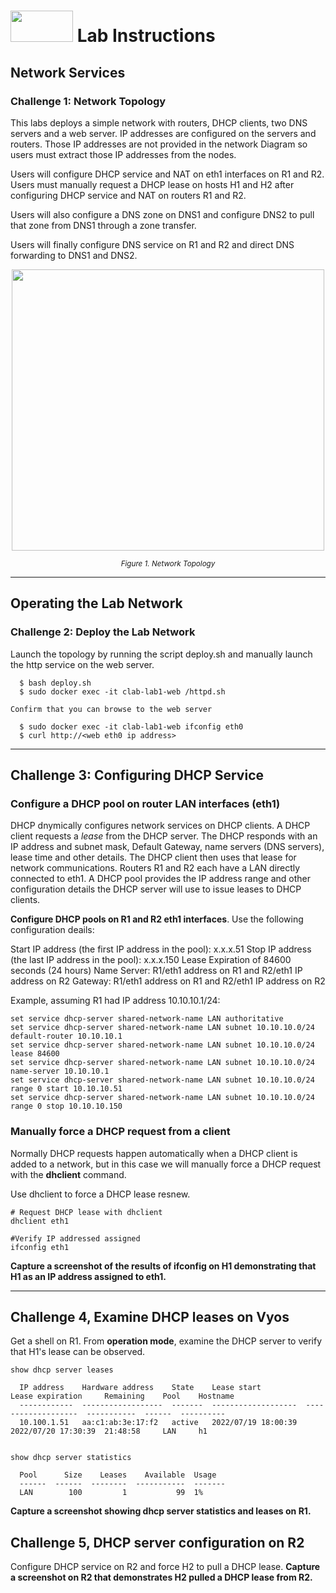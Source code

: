 # <img src="https://www.tamusa.edu/brandguide/jpeglogos/tamusa_final_logo_bw1.jpg" width="100" height="50"> Lab Instructions
## Network Services
### Challenge 1: Network Topology

This labs deploys a simple network with routers, DHCP clients, two DNS servers and a web server. IP addresses are configured on the servers and routers. Those IP addresses are not provided in the network Diagram so users must extract those IP addresses from the nodes. 

Users will configure DHCP service and NAT on eth1 interfaces on R1 and R2. Users must manually request a DHCP lease on hosts H1 and H2 after configuring DHCP service and NAT on routers R1 and R2. 

Users will also configure a DNS zone on DNS1 and configure DNS2 to pull that zone from DNS1 through a zone transfer.

Users will finally configure DNS service on R1 and R2 and direct DNS forwarding to DNS1 and DNS2.

<p align="center">
<img src="../images/netServices-pract.png" width="500" height="450">
</p>
<p align="center">
<sub><i>Figure 1. Network Topology</i></sub>
</p>

<p></p>
<p></p>

--- 
## Operating the Lab Network
### Challenge 2: Deploy the Lab Network
Launch the topology by running the script deploy.sh and manually launch the http service on the web server.
```
  $ bash deploy.sh
  $ sudo docker exec -it clab-lab1-web /httpd.sh

Confirm that you can browse to the web server
  
  $ sudo docker exec -it clab-lab1-web ifconfig eth0
  $ curl http://<web eth0 ip address>
```
--- 
## Challenge 3: Configuring DHCP Service
### Configure a DHCP pool on router LAN interfaces (eth1)

DHCP dnymically configures network services on DHCP clients. A DHCP client requests a *lease* from the DHCP server. The DHCP responds with an IP address and subnet mask, Default Gateway, name servers (DNS servers), lease time and other details. The DHCP client then uses that lease for network communications. Routers R1 and R2 each have a LAN directly connected to eth1. A DHCP pool provides the IP address range and other configuration details the DHCP server will use to issue leases to DHCP clients.

**Configure DHCP pools on R1 and R2 eth1 interfaces**. Use the following configuration deails:

Start IP address (the first IP address in the pool): x.x.x.51
Stop IP address (the last IP address in the pool): x.x.x.150
Lease Expiration of 84600 seconds (24 hours)
Name Server: R1/eth1 address on R1 and R2/eth1 IP address on R2
Gateway: R1/eth1 address on R1 and R2/eth1 IP address on R2

Example, assuming R1 had IP address 10.10.10.1/24:
```
set service dhcp-server shared-network-name LAN authoritative
set service dhcp-server shared-network-name LAN subnet 10.10.10.0/24 default-router 10.10.10.1
set service dhcp-server shared-network-name LAN subnet 10.10.10.0/24 lease 84600
set service dhcp-server shared-network-name LAN subnet 10.10.10.0/24 name-server 10.10.10.1
set service dhcp-server shared-network-name LAN subnet 10.10.10.0/24 range 0 start 10.10.10.51
set service dhcp-server shared-network-name LAN subnet 10.10.10.0/24 range 0 stop 10.10.10.150
```

### Manually force a DHCP request from a client

Normally DHCP requests happen automatically when a DHCP client is added to a network, but in this case we will manually force a DHCP request with the **dhclient** command.

Use dhclient to force a DHCP lease resnew.
```
# Request DHCP lease with dhclient
dhclient eth1

#Verify IP addressed assigned
ifconfig eth1
```
**Capture a screenshot of the results of ifconfig on H1 demonstrating that H1 as an IP address assigned to eth1.**

--- 
## Challenge 4, Examine DHCP leases on Vyos
Get a shell on R1. From **operation mode**, examine the DHCP server to verify that H1's lease can be observed.

```
show dhcp server leases

  IP address    Hardware address    State    Lease start          Lease expiration     Remaining    Pool    Hostname
  ------------  ------------------  -------  -------------------  -------------------  -----------  ------  ----------
  10.100.1.51   aa:c1:ab:3e:17:f2   active   2022/07/19 18:00:39  2022/07/20 17:30:39  21:48:58     LAN     h1


show dhcp server statistics

  Pool      Size    Leases    Available  Usage
  ------  ------  --------  -----------  -------
  LAN        100         1           99  1%
```
**Capture a screenshot showing dhcp server statistics and leases on R1.**

## Challenge 5, DHCP server configuration on R2
Configure DHCP service on R2 and force H2 to pull a DHCP lease. **Capture a screenshot on R2 that demonstrates H2 pulled a DHCP lease from R2.**
